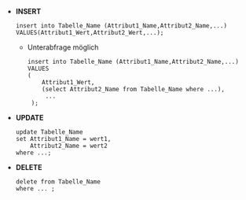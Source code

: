 - **INSERT** 
	```mysql
	insert into Tabelle_Name (Attribut1_Name,Attribut2_Name,...)
	VALUES(Attribut1_Wert,Attribut2_Wert,...);
	```
	- Unterabfrage möglich 
		```mysql
		insert into Tabelle_Name (Attribut1_Name,Attribut2_Name,...)
		VALUES
		(
			Attribut1_Wert,
			(select Attribut2_Name from Tabelle_Name where ...),
			 ...
		 );
		```
- **UPDATE** 
	```mysql
	update Tabelle_Name
	set Attribut1_Name = wert1,
		Attribut2_Name = wert2
	where ...;
	```
- **DELETE** 
	```mysql
	delete from Tabelle_Name
	where ... ;
	```

